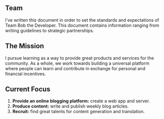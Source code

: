## Team
I've written this document in order to set the standards and expectations of Team Bob the Developer. This document contains information ranging from writing guidelines to strategic partnerships.

## The Mission
I pursue learning as a way to provide great products and services for the community. As a whole, we work towards building a universal platform where people can learn and contribute in exchange for personal and financial incentives.

## Current Focus
  1. **Provide an online blogging platform:** create a web app and server.
  2. **Produce content:** write and publish weekly blog articles.
  3. **Recruit:** find great talents for content generation and translation.
